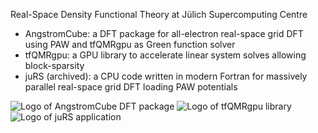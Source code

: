 Real-Space Density Functional Theory at Jülich Supercomputing Centre

 - AngstromCube: a DFT package for all-electron real-space grid DFT using PAW and tfQMRgpu as Green function solver
 - tfQMRgpu: a GPU library to accelerate linear system solves allowing block-sparsity
 - juRS (archived): a CPU code written in modern Fortran for massively parallel real-space grid DFT loading PAW potentials
 
![Logo of AngstromCube DFT package](.github/profile/logos/AngstromCube_logo.png "Logo of the AngstromCube DFT package")
![Logo of tfQMRgpu library](.github/profile/logos/tfQMRgpu_logo.png "Logo of the tfQMRgpu library")
![Logo of juRS application](.github/profile/logos/juRS_logo.png "Logo of the juRS DFT application")

